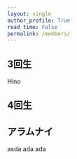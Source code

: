 ```yaml
---
layout: single
author_profile: True
read_time: False
permalink: /members/
---
```


## 3回生

Hino

## 4回生

## アラムナイ
asda
ada
ada


